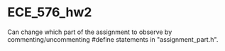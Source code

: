 # ECE_576_hw2

Can change which part of the assignment to observe by commenting/uncommenting #define statements in "assignment_part.h".
